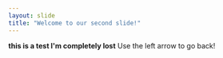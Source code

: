 ```yaml
---
layout: slide
title: "Welcome to our second slide!"
---
```

**this is a test I'm completely lost**
Use the left arrow to go back!
